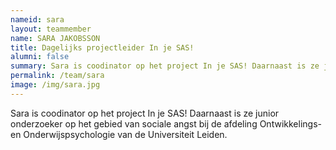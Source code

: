 ```yaml
---
nameid: sara
layout: teammember
name: SARA JAKOBSSON
title: Dagelijks projectleider In je SAS!
alumni: false
summary: Sara is coodinator op het project In je SAS! Daarnaast is ze junior onderzoeker op het gebied van sociale angst bij de afdeling Ontwikkelings- en Onderwijspsychologie van de Universiteit Leiden. 
permalink: /team/sara
image: /img/sara.jpg
---
```


Sara is coodinator op het project In je SAS! Daarnaast is ze junior onderzoeker op het gebied van sociale angst bij de afdeling Ontwikkelings- en Onderwijspsychologie van de Universiteit Leiden. 
